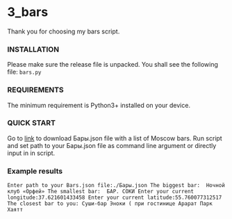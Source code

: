 # 3_bars
Thank you for choosing my bars script.
### INSTALLATION
Please make sure the release file is unpacked. You shall see the following file:
`bars.py`
### REQUIREMENTS
The minimum requirement is Python3+ installed on your device.
### QUICK START
Go to [link](http://data.mos.ru/opendata/export/1796/json/2/1) to download Бары.json file with a list of Moscow bars.
Run script and set path to your Бары.json file as command line argument or directly input in in script.
### Example results
`Enter path to your Bars.json file:./Бары.json
The biggest bar:  Ночной клуб «Орфей»
The smallest bar:  БАР. СОКИ
Enter your current longitude:37.621601433458
Enter your current latitude:55.760077312517
The closest bar to you: Суши-бар Эноки ( при гостинице Арарат Парк Хаятт`

